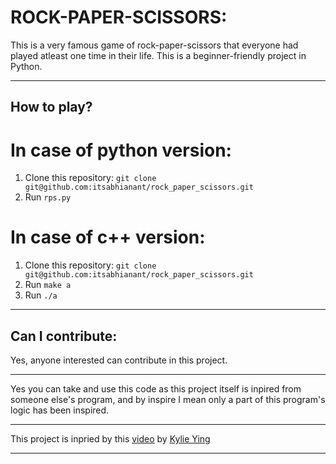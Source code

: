 # ROCK-PAPER-SCISSORS:

This is a very famous game of rock-paper-scissors that everyone had played atleast one time in their life. This is a beginner-friendly project in Python.

---

## How to play?
# In case of python version:
1. Clone this repository: ```git clone git@github.com:itsabhianant/rock_paper_scissors.git```
2. Run ```rps.py```

# In case of c++ version:

1. Clone this repository: ```git clone git@github.com:itsabhianant/rock_paper_scissors.git```
2. Run  ```make a```
3. Run ```./a```
---

## Can I contribute:

Yes, anyone interested can contribute in this project.

---
Yes you can take and use this code as this project itself is inpired from someone else's program, and by inspire I mean only a part of this program's logic has been inspired.

---

This project is inpried by this [video](https://www.youtube.com/watch?v=8ext9G7xspg) by [Kylie Ying](https://www.youtube.com/channel/UCKMjvg6fB6WS5WrPtbV4F5g)

---
